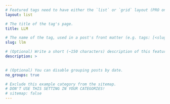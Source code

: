 ```yaml
---
# Featured tags need to have either the `list` or `grid` layout (PRO only).
layout: list

# The title of the tag's page.
title: LLM

# The name of the tag, used in a post's front matter (e.g. tags: [<slug>]).
slug: llm

# (Optional) Write a short (~150 characters) description of this featured tag.
description: >
  

# (Optional) You can disable grouping posts by date.
no_groups: true

# Exclude this example category from the sitemap.
# DON'T USE THIS SETTING IN YOUR CATEGORIES!
# sitemap: false
---
```

